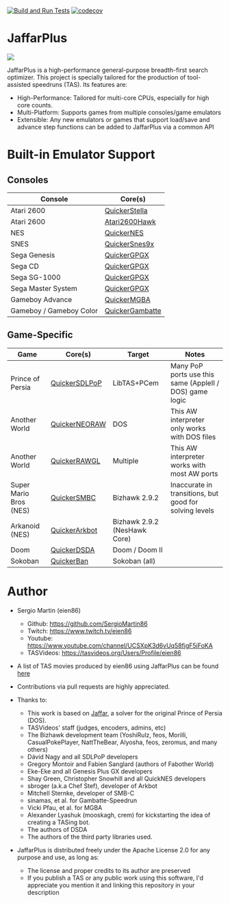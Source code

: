 
[![Build and Run Tests](https://github.com/SergioMartin86/jaffarPlus/actions/workflows/make.yml/badge.svg)](https://github.com/SergioMartin86/jaffarPlus/actions/workflows/make.yml) [![codecov](https://codecov.io/gh/SergioMartin86/jaffarPlus/graph/badge.svg?token=B9KMR864ZP)](https://codecov.io/gh/SergioMartin86/jaffarPlus)

# JaffarPlus

![](jaffar.png)

JaffarPlus is a high-performance general-purpose breadth-first search optimizer. This project is specially tailored for the production of tool-assisted speedruns (TAS). Its features are:

* High-Performance: Tailored for multi-core CPUs, especially for high core counts.
* Multi-Platform: Supports games from multiple consoles/game emulators
* Extensible: Any new emulators or games that support load/save and advance step functions can be added to JaffarPlus via a common API

# Built-in Emulator Support

## Consoles

| Console                  | Core(s)                                                                      |
| --------                 | -------                                                                      |
| Atari 2600               | [QuickerStella](https://github.com/SergioMartin86/quickerStella)             |
| Atari 2600               | [Atari2600Hawk](https://github.com/CasualPokePlayer/libAtari2600Hawk)        |
| NES                      | [QuickerNES](https://github.com/SergioMartin86/quickerNES)                   |
| SNES                     | [QuickerSnes9x](https://github.com/SergioMartin86/quickerSnes9x)             |
| Sega Genesis             | [QuickerGPGX](https://github.com/SergioMartin86/quickerGPGX)                 |
| Sega CD                  | [QuickerGPGX](https://github.com/SergioMartin86/quickerGPGX)                 |
| Sega SG-1000             | [QuickerGPGX](https://github.com/SergioMartin86/quickerGPGX)                 |
| Sega Master System       | [QuickerGPGX](https://github.com/SergioMartin86/quickerGPGX)                 |
| Gameboy Advance          | [QuickerMGBA](https://github.com/SergioMartin86/quickerMGBA)                 |
| Gameboy / Gameboy Color  | [QuickerGambatte](https://github.com/SergioMartin86/quickerGambatte)         |

## Game-Specific

| Game                                | Core(s)                                                           |   Target      |  Notes   |
| --------                            | -------                                                           | ------        | ------   |
| Prince of Persia                    | [QuickerSDLPoP](https://github.com/SergioMartin86/quickerSDLPoP)  | LibTAS+PCem   |  Many PoP ports use this same (AppleII / DOS) game logic |
| Another World                       | [QuickerNEORAW](https://github.com/SergioMartin86/QuickerNEORAW)  | DOS           |  This AW interpreter only works with DOS files |
| Another World                       | [QuickerRAWGL](https://github.com/SergioMartin86/QuickerRAWGL)    | Multiple      |  This AW interpreter works with most AW ports |
| Super Mario Bros (NES)              | [QuickerSMBC](https://github.com/SergioMartin86/quickerSMBC)      | Bizhawk 2.9.2 |  Inaccurate in transitions, but good for solving levels |
| Arkanoid (NES)                      | [QuickerArkbot](https://github.com/SergioMartin86/quickerArkBot)  | Bizhawk 2.9.2 (NesHawk Core) |          |
| Doom                 | [QuickerDSDA](https://github.com/SergioMartin86/quickerDSDA)  |  Doom / Doom II |
| Sokoban              | [QuickerBan](https://github.com/SergioMartin86/quickerBan)  | Sokoban (all) |

Author
=============

- Sergio Martin (eien86)
  + Github: https://github.com/SergioMartin86
  + Twitch: https://www.twitch.tv/eien86
  + Youtube: https://www.youtube.com/channel/UCSXpK3d6vUq58fjgF5jFoKA
  + TASVideos: https://tasvideos.org/Users/Profile/eien86

- A list of TAS movies produced by eien86 using JaffarPlus can be found [here](https://tasvideos.org/Subs-List?user=eien86&statusfilter=6)

- Contributions via pull requests are highly appreciated.

- Thanks to:
  + This work is based on [Jaffar](https://github.com/SergioMartin86/jaffar), a solver for the original Prince of Persia (DOS).
  + TASVideos' staff (judges, encoders, admins, etc)
  + The Bizhawk development team (YoshiRulz, feos, Morilli, CasualPokePlayer, NattTheBear, Alyosha, feos, zeromus, and many others)
  + Dávid Nagy and all SDLPoP developers
  + Gregory Montoir and Fabien Sanglard (authors of Fabother World)
  + Eke-Eke and all Genesis Plus GX developers
  + Shay Green, Christopher Snowhill and all QuickNES developers
  + sbroger (a.k.a Chef Stef), developer of Arkbot
  + Mitchell Sternke, developer of SMB-C
  + sinamas, et al. for Gambatte-Speedrun
  + Vicki Pfau, et al. for MGBA
  + Alexander Lyashuk (mooskagh, crem) for kickstarting the idea of creating a TASing bot.
  + The authors of DSDA
  + The authors of the third party libraries used.

- JaffarPlus is distributed freely under the Apache License 2.0 for any purpose and use, as long as:
  + The license and proper credits to its author are preserved
  + If you publish a TAS or any public work using this software, I'd appreciate you mention it and linking this repository in your description
